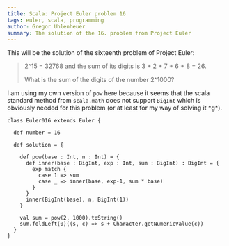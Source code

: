 ```yaml
---
title: Scala: Project Euler problem 16
tags: euler, scala, programming
author: Gregor Uhlenheuer
summary: The solution of the 16. problem from Project Euler
---
```


This will be the solution of the sixteenth problem of Project Euler:

> 2^15 = 32768 and the sum of its digits is 3 + 2 + 7 + 6 + 8 = 26.
>
> What is the sum of the digits of the number 2^1000?

I am using my own version of `pow` here because it seems that the scala
standard method from `scala.math` does not support `BigInt` which is obviously
needed for this problem (or at least for my way of solving it \*g\*).

~~~{.scala}
class Euler016 extends Euler {

  def number = 16

  def solution = {

    def pow(base : Int, n : Int) = {
      def inner(base : BigInt, exp : Int, sum : BigInt) : BigInt = {
        exp match {
          case 1 => sum
          case _ => inner(base, exp-1, sum * base)
        }
      }
      inner(BigInt(base), n, BigInt(1))
    }

    val sum = pow(2, 1000).toString()
    sum.foldLeft(0)((s, c) => s + Character.getNumericValue(c))
  }
}
~~~
